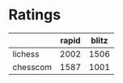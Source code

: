 # Ratings

|          | rapid | blitz |
|----------|-------|-------|
| lichess  | 2002 | 1506 |
| chesscom | 1587 | 1001 |
